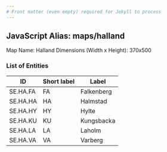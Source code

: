 ```yaml
---
# Front matter (even empty) required for Jekyll to process
---
```


## JavaScript Alias: maps/halland

Map Name: Halland
Dimensions (Width x Height): 370x500





### List of Entities

ID | Short label | Label
---|---|---|
SE.HA.FA|FA|Falkenberg
SE.HA.HA|HA|Halmstad
SE.HA.HY|HY|Hylte
SE.HA.KU|KU|Kungsbacka
SE.HA.LA|LA|Laholm
SE.HA.VA|VA|Varberg

